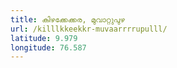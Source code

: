 ```yaml
---
title: കിഴക്കേക്കര, മുവാറ്റുപുഴ
url: /killlkkeekkr-muvaarrrrupulll/
latitude: 9.979
longitude: 76.587
---
```

